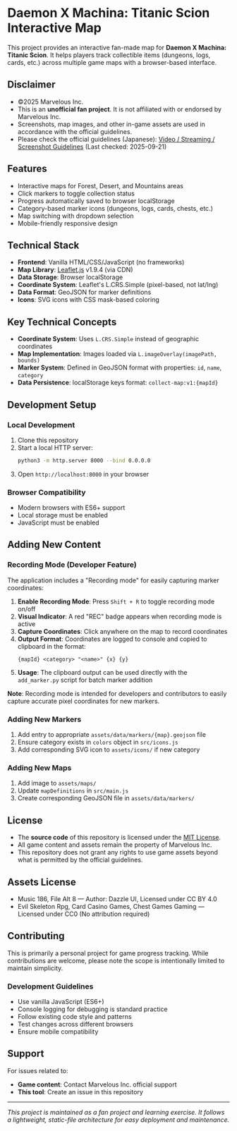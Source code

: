 # Daemon X Machina: Titanic Scion Interactive Map

This project provides an interactive fan-made map for **Daemon X Machina: Titanic Scion**. 
It helps players track collectible items (dungeons, logs, cards, etc.) across multiple game maps with a browser-based interface.

## Disclaimer
- ©2025 Marvelous Inc.
- This is an **unofficial fan project**. It is not affiliated with or endorsed by Marvelous Inc.
- Screenshots, map images, and other in-game assets are used in accordance with the official guidelines.
- Please check the official guidelines (Japanese): [Video / Streaming / Screenshot Guidelines](https://jp.daemonxmachina.com/titanicscion/news/article/32682) (Last checked: 2025-09-21)

## Features
- Interactive maps for Forest, Desert, and Mountains areas
- Click markers to toggle collection status
- Progress automatically saved to browser localStorage
- Category-based marker icons (dungeons, logs, cards, chests, etc.)
- Map switching with dropdown selection
- Mobile-friendly responsive design

## Technical Stack
- **Frontend**: Vanilla HTML/CSS/JavaScript (no frameworks)
- **Map Library**: [Leaflet.js](https://leafletjs.com/) v1.9.4 (via CDN)
- **Data Storage**: Browser localStorage
- **Coordinate System**: Leaflet's L.CRS.Simple (pixel-based, not lat/lng)
- **Data Format**: GeoJSON for marker definitions
- **Icons**: SVG icons with CSS mask-based coloring

## Key Technical Concepts
- **Coordinate System**: Uses `L.CRS.Simple` instead of geographic coordinates
- **Map Implementation**: Images loaded via `L.imageOverlay(imagePath, bounds)`
- **Marker System**: Defined in GeoJSON format with properties: `id`, `name`, `category`
- **Data Persistence**: localStorage keys format: `collect-map:v1:{mapId}`

## Development Setup

### Local Development
1. Clone this repository
2. Start a local HTTP server:
   ```bash
   python3 -m http.server 8000 --bind 0.0.0.0
   ```
3. Open `http://localhost:8000` in your browser

### Browser Compatibility
- Modern browsers with ES6+ support
- Local storage must be enabled
- JavaScript must be enabled

## Adding New Content

### Recording Mode (Developer Feature)
The application includes a "Recording mode" for easily capturing marker coordinates:

1. **Enable Recording Mode**: Press `Shift + R` to toggle recording mode on/off
2. **Visual Indicator**: A red "REC" badge appears when recording mode is active
3. **Capture Coordinates**: Click anywhere on the map to record coordinates
4. **Output Format**: Coordinates are logged to console and copied to clipboard in the format:
   ```
   {mapId} <category> "<name>" {x} {y}
   ```
5. **Usage**: The clipboard output can be used directly with the `add_marker.py` script for batch marker addition

**Note**: Recording mode is intended for developers and contributors to easily capture accurate pixel coordinates for new markers.

### Adding New Markers
1. Add entry to appropriate `assets/data/markers/{map}.geojson` file
2. Ensure category exists in `colors` object in `src/icons.js`
3. Add corresponding SVG icon to `assets/icons/` if new category

### Adding New Maps
1. Add image to `assets/maps/`
2. Update `mapDefinitions` in `src/main.js`
3. Create corresponding GeoJSON file in `assets/data/markers/`

## License
- The **source code** of this repository is licensed under the [MIT License](./LICENSE).
- All game content and assets remain the property of Marvelous Inc.
- This repository does not grant any rights to use game assets beyond what is permitted by the official guidelines.

## Assets License
- Music 186, File Alt 8 — Author: Dazzle UI, Licensed under CC BY 4.0
- Evil Skeleton Rpg, Card Casino Games, Chest Games Gaming — Licensed under CC0 (No attribution required)

## Contributing
This is primarily a personal project for game progress tracking. 
While contributions are welcome, please note the scope is intentionally limited to maintain simplicity.

### Development Guidelines
- Use vanilla JavaScript (ES6+)
- Console logging for debugging is standard practice
- Follow existing code style and patterns
- Test changes across different browsers
- Ensure mobile compatibility

## Support
For issues related to:
- **Game content**: Contact Marvelous Inc. official support
- **This tool**: Create an issue in this repository

---

*This project is maintained as a fan project and learning exercise. It follows a lightweight, static-file architecture for easy deployment and maintenance.*
